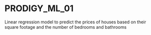 # PRODIGY_ML_01

Linear regression model to predict the prices of houses based on their square footage and the number of bedrooms and bathrooms
